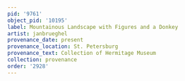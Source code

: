 ```yaml
---
pid: '9761'
object_pid: '10195'
label: Mountainous Landscape with Figures and a Donkey
artist: janbrueghel
provenance_date: present
provenance_location: St. Petersburg
provenance_text: Collection of Hermitage Museum
collection: provenance
order: '2928'
---
```

